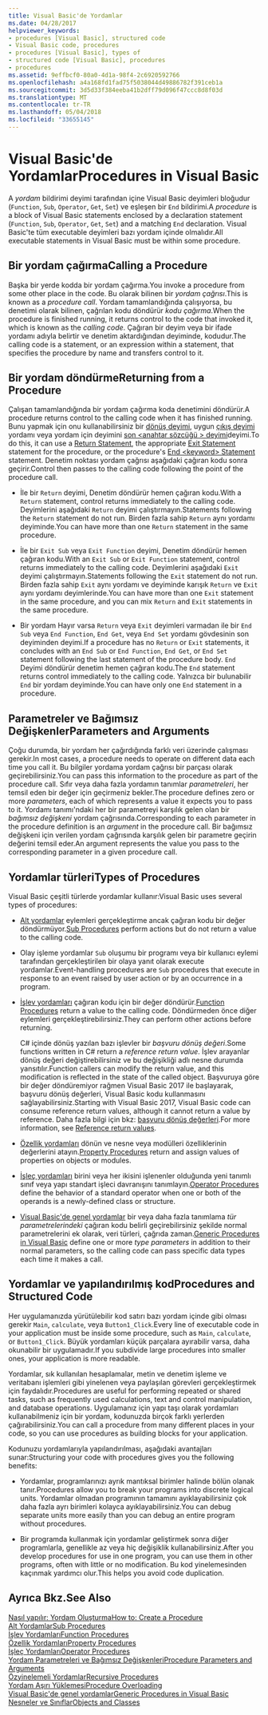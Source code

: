 ```yaml
---
title: Visual Basic'de Yordamlar
ms.date: 04/28/2017
helpviewer_keywords:
- procedures [Visual Basic], structured code
- Visual Basic code, procedures
- procedures [Visual Basic], types of
- structured code [Visual Basic], procedures
- procedures
ms.assetid: 9effbcf0-80a0-4d1a-98f4-2c6920592766
ms.openlocfilehash: a4a168fd1fad75f5038044d49886782f391ceb1a
ms.sourcegitcommit: 3d5d33f384eeba41b2dff79d096f47ccc8d8f03d
ms.translationtype: MT
ms.contentlocale: tr-TR
ms.lasthandoff: 05/04/2018
ms.locfileid: "33655145"
---
```

# <a name="procedures-in-visual-basic"></a><span data-ttu-id="7b023-102">Visual Basic'de Yordamlar</span><span class="sxs-lookup"><span data-stu-id="7b023-102">Procedures in Visual Basic</span></span>
<span data-ttu-id="7b023-103">A *yordam* bildirimi deyimi tarafından içine Visual Basic deyimleri bloğudur (`Function`, `Sub`, `Operator`, `Get`, `Set`) ve eşleşen bir `End` bildirimi.</span><span class="sxs-lookup"><span data-stu-id="7b023-103">A *procedure* is a block of Visual Basic statements enclosed by a declaration statement (`Function`, `Sub`, `Operator`, `Get`, `Set`) and a matching `End` declaration.</span></span> <span data-ttu-id="7b023-104">Visual Basic'te tüm executable deyimleri bazı yordam içinde olmalıdır.</span><span class="sxs-lookup"><span data-stu-id="7b023-104">All executable statements in Visual Basic must be within some procedure.</span></span>  
  
## <a name="calling-a-procedure"></a><span data-ttu-id="7b023-105">Bir yordam çağırma</span><span class="sxs-lookup"><span data-stu-id="7b023-105">Calling a Procedure</span></span>  
 <span data-ttu-id="7b023-106">Başka bir yerde kodda bir yordam çağırma.</span><span class="sxs-lookup"><span data-stu-id="7b023-106">You invoke a procedure from some other place in the code.</span></span> <span data-ttu-id="7b023-107">Bu olarak bilinen bir *yordam çağrısı*.</span><span class="sxs-lookup"><span data-stu-id="7b023-107">This is known as a *procedure call*.</span></span> <span data-ttu-id="7b023-108">Yordam tamamlandığında çalışıyorsa, bu denetimi olarak bilinen, çağrılan kodu döndürür *kodu çağırma*.</span><span class="sxs-lookup"><span data-stu-id="7b023-108">When the procedure is finished running, it returns control to the code that invoked it, which is known as the *calling code*.</span></span> <span data-ttu-id="7b023-109">Çağıran bir deyim veya bir ifade yordamı adıyla belirtir ve denetim aktardığından deyiminde, kodudur.</span><span class="sxs-lookup"><span data-stu-id="7b023-109">The calling code is a statement, or an expression within a statement, that specifies the procedure by name and transfers control to it.</span></span>  
  
## <a name="returning-from-a-procedure"></a><span data-ttu-id="7b023-110">Bir yordam döndürme</span><span class="sxs-lookup"><span data-stu-id="7b023-110">Returning from a Procedure</span></span>  
 <span data-ttu-id="7b023-111">Çalışan tamamlandığında bir yordam çağırma koda denetimini döndürür.</span><span class="sxs-lookup"><span data-stu-id="7b023-111">A procedure returns control to the calling code when it has finished running.</span></span> <span data-ttu-id="7b023-112">Bunu yapmak için onu kullanabilirsiniz bir [dönüş deyimi](../../../../visual-basic/language-reference/statements/return-statement.md), uygun [çıkış deyimi](../../../../visual-basic/language-reference/statements/exit-statement.md) yordamı veya yordam için deyimini [son \<anahtar sözcüğü > deyimi](../../../../visual-basic/language-reference/statements/end-keyword-statement.md)deyimi.</span><span class="sxs-lookup"><span data-stu-id="7b023-112">To do this, it can use a [Return Statement](../../../../visual-basic/language-reference/statements/return-statement.md), the appropriate [Exit Statement](../../../../visual-basic/language-reference/statements/exit-statement.md) statement for the procedure, or the procedure's [End \<keyword> Statement](../../../../visual-basic/language-reference/statements/end-keyword-statement.md) statement.</span></span> <span data-ttu-id="7b023-113">Denetim noktası yordam çağrısı aşağıdaki çağıran kodu sonra geçirir.</span><span class="sxs-lookup"><span data-stu-id="7b023-113">Control then passes to the calling code following the point of the procedure call.</span></span>  
  
-   <span data-ttu-id="7b023-114">İle bir `Return` deyimi, Denetim döndürür hemen çağıran kodu.</span><span class="sxs-lookup"><span data-stu-id="7b023-114">With a `Return` statement, control returns immediately to the calling code.</span></span> <span data-ttu-id="7b023-115">Deyimlerini aşağıdaki `Return` deyimi çalıştırmayın.</span><span class="sxs-lookup"><span data-stu-id="7b023-115">Statements following the `Return` statement do not run.</span></span> <span data-ttu-id="7b023-116">Birden fazla sahip `Return` aynı yordamı deyiminde.</span><span class="sxs-lookup"><span data-stu-id="7b023-116">You can have more than one `Return` statement in the same procedure.</span></span>  
  
-   <span data-ttu-id="7b023-117">İle bir `Exit Sub` veya `Exit Function` deyimi, Denetim döndürür hemen çağıran kodu.</span><span class="sxs-lookup"><span data-stu-id="7b023-117">With an `Exit Sub` or `Exit Function` statement, control returns immediately to the calling code.</span></span> <span data-ttu-id="7b023-118">Deyimlerini aşağıdaki `Exit` deyimi çalıştırmayın.</span><span class="sxs-lookup"><span data-stu-id="7b023-118">Statements following the `Exit` statement do not run.</span></span> <span data-ttu-id="7b023-119">Birden fazla sahip `Exit` aynı yordamı ve deyiminde karışık `Return` ve `Exit` aynı yordamı deyimlerinde.</span><span class="sxs-lookup"><span data-stu-id="7b023-119">You can have more than one `Exit` statement in the same procedure, and you can mix `Return` and `Exit` statements in the same procedure.</span></span>  
  
-   <span data-ttu-id="7b023-120">Bir yordam Hayır varsa `Return` veya `Exit` deyimleri varmadan ile bir `End Sub` veya `End Function`, `End Get`, veya `End Set` yordamı gövdesinin son deyiminden deyimi.</span><span class="sxs-lookup"><span data-stu-id="7b023-120">If a procedure has no `Return` or `Exit` statements, it concludes with an `End Sub` or `End Function`, `End Get`, or `End Set` statement following the last statement of the procedure body.</span></span> <span data-ttu-id="7b023-121">`End` Deyimi döndürür denetim hemen çağıran kodu.</span><span class="sxs-lookup"><span data-stu-id="7b023-121">The `End` statement returns control immediately to the calling code.</span></span> <span data-ttu-id="7b023-122">Yalnızca bir bulunabilir `End` bir yordam deyiminde.</span><span class="sxs-lookup"><span data-stu-id="7b023-122">You can have only one `End` statement in a procedure.</span></span>  
  
## <a name="parameters-and-arguments"></a><span data-ttu-id="7b023-123">Parametreler ve Bağımsız Değişkenler</span><span class="sxs-lookup"><span data-stu-id="7b023-123">Parameters and Arguments</span></span>  
 <span data-ttu-id="7b023-124">Çoğu durumda, bir yordam her çağırdığında farklı veri üzerinde çalışması gerekir.</span><span class="sxs-lookup"><span data-stu-id="7b023-124">In most cases, a procedure needs to operate on different data each time you call it.</span></span> <span data-ttu-id="7b023-125">Bu bilgiler yordama yordam çağrısı bir parçası olarak geçirebilirsiniz.</span><span class="sxs-lookup"><span data-stu-id="7b023-125">You can pass this information to the procedure as part of the procedure call.</span></span> <span data-ttu-id="7b023-126">Sıfır veya daha fazla yordamın tanımlar *parametreleri*, her temsil eden bir değer için geçirmeniz bekler.</span><span class="sxs-lookup"><span data-stu-id="7b023-126">The procedure defines zero or more *parameters*, each of which represents a value it expects you to pass to it.</span></span> <span data-ttu-id="7b023-127">Yordamı tanımı'ndaki her bir parametreyi karşılık gelen olan bir *bağımsız değişkeni* yordam çağrısında.</span><span class="sxs-lookup"><span data-stu-id="7b023-127">Corresponding to each parameter in the procedure definition is an *argument* in the procedure call.</span></span> <span data-ttu-id="7b023-128">Bir bağımsız değişkeni için verilen yordam çağrısında karşılık gelen bir parametre geçirin değerini temsil eder.</span><span class="sxs-lookup"><span data-stu-id="7b023-128">An argument represents the value you pass to the corresponding parameter in a given procedure call.</span></span>  
  
## <a name="types-of-procedures"></a><span data-ttu-id="7b023-129">Yordamlar türleri</span><span class="sxs-lookup"><span data-stu-id="7b023-129">Types of Procedures</span></span>  
 <span data-ttu-id="7b023-130">Visual Basic çeşitli türlerde yordamlar kullanır:</span><span class="sxs-lookup"><span data-stu-id="7b023-130">Visual Basic uses several types of procedures:</span></span>  
  
-   <span data-ttu-id="7b023-131">[Alt yordamlar](./sub-procedures.md) eylemleri gerçekleştirme ancak çağıran kodu bir değer döndürmüyor.</span><span class="sxs-lookup"><span data-stu-id="7b023-131">[Sub Procedures](./sub-procedures.md) perform actions but do not return a value to the calling code.</span></span>  
  
-   <span data-ttu-id="7b023-132">Olay işleme yordamlar `Sub` oluşumu bir programı veya bir kullanıcı eylemi tarafından gerçekleştirilen bir olaya yanıt olarak execute yordamlar.</span><span class="sxs-lookup"><span data-stu-id="7b023-132">Event-handling procedures are `Sub` procedures that execute in response to an event raised by user action or by an occurrence in a program.</span></span>  
  
-   <span data-ttu-id="7b023-133">[İşlev yordamları](./function-procedures.md) çağıran kodu için bir değer döndürür.</span><span class="sxs-lookup"><span data-stu-id="7b023-133">[Function Procedures](./function-procedures.md) return a value to the calling code.</span></span> <span data-ttu-id="7b023-134">Döndürmeden önce diğer eylemleri gerçekleştirebilirsiniz.</span><span class="sxs-lookup"><span data-stu-id="7b023-134">They can perform other actions before returning.</span></span>

    <span data-ttu-id="7b023-135">C# içinde dönüş yazılan bazı işlevler bir *başvuru dönüş değeri*.</span><span class="sxs-lookup"><span data-stu-id="7b023-135">Some functions written in C# return a *reference return value*.</span></span> <span data-ttu-id="7b023-136">İşlev arayanlar dönüş değeri değiştirebilirsiniz ve bu değişikliği adlı nesne durumda yansıtılır.</span><span class="sxs-lookup"><span data-stu-id="7b023-136">Function callers can modify the return value, and this modification is reflected in the state of the called object.</span></span> <span data-ttu-id="7b023-137">Başvuruya göre bir değer döndüremiyor rağmen Visual Basic 2017 ile başlayarak, başvuru dönüş değerleri, Visual Basic kodu kullanmasını sağlayabilirsiniz.</span><span class="sxs-lookup"><span data-stu-id="7b023-137">Starting with Visual Basic 2017, Visual Basic code can consume reference return values, although it cannot return a value by reference.</span></span> <span data-ttu-id="7b023-138">Daha fazla bilgi için bkz: [başvuru dönüş değerleri](ref-return-values.md).</span><span class="sxs-lookup"><span data-stu-id="7b023-138">For more information, see [Reference return values](ref-return-values.md).</span></span>
  
-   <span data-ttu-id="7b023-139">[Özellik yordamları](./property-procedures.md) dönün ve nesne veya modülleri özelliklerinin değerlerini atayın.</span><span class="sxs-lookup"><span data-stu-id="7b023-139">[Property Procedures](./property-procedures.md) return and assign values of properties on objects or modules.</span></span>  
  
-   <span data-ttu-id="7b023-140">[İşleç yordamları](./operator-procedures.md) birini veya her ikisini işlenenler olduğunda yeni tanımlı sınıf veya yapı standart işleci davranışını tanımlayın.</span><span class="sxs-lookup"><span data-stu-id="7b023-140">[Operator Procedures](./operator-procedures.md) define the behavior of a standard operator when one or both of the operands is a newly-defined class or structure.</span></span>  
  
-   <span data-ttu-id="7b023-141">[Visual Basic'de genel yordamlar](../../../../visual-basic/programming-guide/language-features/data-types/generic-procedures.md) bir veya daha fazla tanımlama *tür parametrelerindeki* çağıran kodu belirli geçirebilirsiniz şekilde normal parametrelerini ek olarak, veri türleri, çağrıda zaman.</span><span class="sxs-lookup"><span data-stu-id="7b023-141">[Generic Procedures in Visual Basic](../../../../visual-basic/programming-guide/language-features/data-types/generic-procedures.md) define one or more *type parameters* in addition to their normal parameters, so the calling code can pass specific data types each time it makes a call.</span></span>  
  
## <a name="procedures-and-structured-code"></a><span data-ttu-id="7b023-142">Yordamlar ve yapılandırılmış kod</span><span class="sxs-lookup"><span data-stu-id="7b023-142">Procedures and Structured Code</span></span>  
 <span data-ttu-id="7b023-143">Her uygulamanızda yürütülebilir kod satırı bazı yordam içinde gibi olması gerekir `Main`, `calculate`, veya `Button1_Click`.</span><span class="sxs-lookup"><span data-stu-id="7b023-143">Every line of executable code in your application must be inside some procedure, such as `Main`, `calculate`, or `Button1_Click`.</span></span> <span data-ttu-id="7b023-144">Büyük yordamları küçük parçalara ayırabilir varsa, daha okunabilir bir uygulamadır.</span><span class="sxs-lookup"><span data-stu-id="7b023-144">If you subdivide large procedures into smaller ones, your application is more readable.</span></span>  
  
 <span data-ttu-id="7b023-145">Yordamlar, sık kullanılan hesaplamalar, metin ve denetim işleme ve veritabanı işlemleri gibi yinelenen veya paylaşılan görevleri gerçekleştirmek için faydalıdır.</span><span class="sxs-lookup"><span data-stu-id="7b023-145">Procedures are useful for performing repeated or shared tasks, such as frequently used calculations, text and control manipulation, and database operations.</span></span> <span data-ttu-id="7b023-146">Uygulamanız için yapı taşı olarak yordamları kullanabilmeniz için bir yordam, kodunuzda birçok farklı yerlerden çağırabilirsiniz.</span><span class="sxs-lookup"><span data-stu-id="7b023-146">You can call a procedure from many different places in your code, so you can use procedures as building blocks for your application.</span></span>  
  
 <span data-ttu-id="7b023-147">Kodunuzu yordamlarıyla yapılandırılması, aşağıdaki avantajları sunar:</span><span class="sxs-lookup"><span data-stu-id="7b023-147">Structuring your code with procedures gives you the following benefits:</span></span>  
  
-   <span data-ttu-id="7b023-148">Yordamlar, programlarınızı ayrık mantıksal birimler halinde bölün olanak tanır.</span><span class="sxs-lookup"><span data-stu-id="7b023-148">Procedures allow you to break your programs into discrete logical units.</span></span> <span data-ttu-id="7b023-149">Yordamlar olmadan programının tamamını ayıklayabilirsiniz çok daha fazla ayrı birimleri kolayca ayıklayabilirsiniz.</span><span class="sxs-lookup"><span data-stu-id="7b023-149">You can debug separate units more easily than you can debug an entire program without procedures.</span></span>  
  
-   <span data-ttu-id="7b023-150">Bir programda kullanmak için yordamlar geliştirmek sonra diğer programlarla, genellikle az veya hiç değişiklik kullanabilirsiniz.</span><span class="sxs-lookup"><span data-stu-id="7b023-150">After you develop procedures for use in one program, you can use them in other programs, often with little or no modification.</span></span> <span data-ttu-id="7b023-151">Bu kod yinelemesinden kaçınmak yardımcı olur.</span><span class="sxs-lookup"><span data-stu-id="7b023-151">This helps you avoid code duplication.</span></span>  
  
## <a name="see-also"></a><span data-ttu-id="7b023-152">Ayrıca Bkz.</span><span class="sxs-lookup"><span data-stu-id="7b023-152">See Also</span></span>  
 [<span data-ttu-id="7b023-153">Nasıl yapılır: Yordam Oluşturma</span><span class="sxs-lookup"><span data-stu-id="7b023-153">How to: Create a Procedure</span></span>](./how-to-create-a-procedure.md)  
 [<span data-ttu-id="7b023-154">Alt Yordamlar</span><span class="sxs-lookup"><span data-stu-id="7b023-154">Sub Procedures</span></span>](./sub-procedures.md)  
 [<span data-ttu-id="7b023-155">İşlev Yordamları</span><span class="sxs-lookup"><span data-stu-id="7b023-155">Function Procedures</span></span>](./function-procedures.md)  
 [<span data-ttu-id="7b023-156">Özellik Yordamları</span><span class="sxs-lookup"><span data-stu-id="7b023-156">Property Procedures</span></span>](./property-procedures.md)  
 [<span data-ttu-id="7b023-157">İşleç Yordamları</span><span class="sxs-lookup"><span data-stu-id="7b023-157">Operator Procedures</span></span>](./operator-procedures.md)  
 [<span data-ttu-id="7b023-158">Yordam Parametreleri ve Bağımsız Değişkenleri</span><span class="sxs-lookup"><span data-stu-id="7b023-158">Procedure Parameters and Arguments</span></span>](./procedure-parameters-and-arguments.md)  
 [<span data-ttu-id="7b023-159">Özyinelemeli Yordamlar</span><span class="sxs-lookup"><span data-stu-id="7b023-159">Recursive Procedures</span></span>](./recursive-procedures.md)  
 [<span data-ttu-id="7b023-160">Yordam Aşırı Yüklemesi</span><span class="sxs-lookup"><span data-stu-id="7b023-160">Procedure Overloading</span></span>](./procedure-overloading.md)  
 [<span data-ttu-id="7b023-161">Visual Basic'de genel yordamlar</span><span class="sxs-lookup"><span data-stu-id="7b023-161">Generic Procedures in Visual Basic</span></span>](../../../../visual-basic/programming-guide/language-features/data-types/generic-procedures.md)  
 [<span data-ttu-id="7b023-162">Nesneler ve Sınıflar</span><span class="sxs-lookup"><span data-stu-id="7b023-162">Objects and Classes</span></span>](../../../../visual-basic/programming-guide/language-features/objects-and-classes/index.md)
